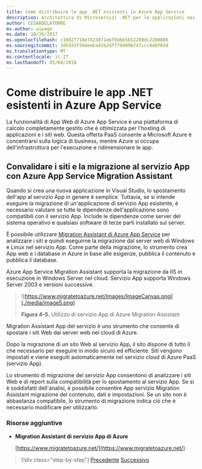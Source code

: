 ```yaml
---
title: Come distribuire le app .NET esistenti in Azure App Service
description: Architettura di Microservizi .NET per le applicazioni nei contenitori .NET | Come distribuire le app .NET esistenti in Azure App Service
author: CESARDELATORRE
ms.author: wiwagn
ms.date: 10/26/2017
ms.openlocfilehash: c1602f718e7623871ebf9d6b5b52289dc2200886
ms.sourcegitcommit: 3d5d33f384eeba41b2dff79d096f47ccc8d8f03d
ms.translationtype: MT
ms.contentlocale: it-IT
ms.lasthandoff: 05/04/2018
---
```

# <a name="how-to-deploy-existing-net-apps-to-azure-app-service"></a>Come distribuire le app .NET esistenti in Azure App Service 

La funzionalità di App Web di Azure App Service è una piattaforma di calcolo completamente gestito che è ottimizzata per l'hosting di applicazioni e i siti web. Questa offerta PaaS consente a Microsoft Azure è concentrarsi sulla logica di business, mentre Azure si occupa dell'infrastruttura per l'esecuzione e ridimensionare le app.

## <a name="validate-sites-and-migrate-to-app-service-with-azure-app-service-migration-assistant"></a>Convalidare i siti e la migrazione al servizio App con Azure App Service Migration Assistant

Quando si crea una nuova applicazione in Visual Studio, lo spostamento dell'app al servizio App in genere è semplice. Tuttavia, se si intende eseguire la migrazione di un'applicazione di servizio App esistente, è necessario valutare se tutte le dipendenze dell'applicazione sono compatibili con il servizio App. Include le dipendenze come server del sistema operativo e qualsiasi software di terze parti installato sul server.

È possibile utilizzare [Migration Assistant di Azure App Service](https://www.migratetoazure.net/) per analizzare i siti e quindi eseguirne la migrazione dal server web di Windows e Linux nel servizio App. Come parte della migrazione, lo strumento crea App web e i database in Azure in base alle esigenze, pubblica il contenuto e pubblica il database.

Azure App Service Migration Assistant supporta la migrazione da IIS in esecuzione in Windows Server nel cloud. Servizio App supporta Windows Server 2003 e versioni successive.

> ![https://www.migratetoazure.net/Images/ImageCanvas.png](./media/image5.png)
>
> **Figura 4-5.** Utilizzo di servizio App di Azure Migration Assistant

Migration Assistant App del servizio è uno strumento che consente di spostare i siti Web dai server web nel cloud di Azure.

Dopo la migrazione di un sito Web al servizio App, il sito dispone di tutto il che necessario per eseguire in modo sicuro ed efficiente. Siti vengono impostati e viene eseguiti automaticamente nel servizio cloud di Azure PaaS (servizio App).

Lo strumento di migrazione del servizio App consentono di analizzare i siti Web e di report sulla compatibilità per lo spostamento al servizio App. Se si è soddisfatti dell'analisi, è possibile consentire App servizio Migration Assistant migrazione del contenuto, dati e impostazioni. Se un sito non è abbastanza compatibile, lo strumento di migrazione indica ciò che è necessario modificare per utilizzarlo.

### <a name="additional-resources"></a>Risorse aggiuntive

- **Migration Assistant di servizio App di Azure**

    [https://www.migratetoazure.net/](https://www.migratetoazure.net/)

>[!div class="step-by-step"]
[Precedente](what-about-cloud-optimized-applications.md)
[Successivo](deploy-existing-net-apps-as-windows-containers.md)

